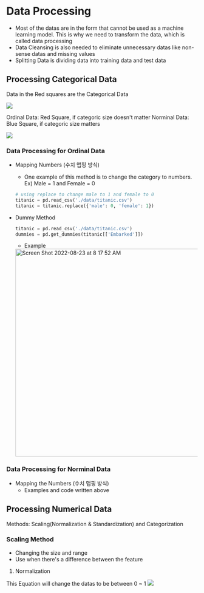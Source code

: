 # Data Processing

* Most of the datas are in the form that cannot be used as a machine learning model. This is why we need to transform the data, which is called data processing
* Data Cleansing is also needed to eliminate unnecessary datas like non-sense datas and missing values
* Splitting Data is dividing data into training data and test data


## Processing Categorical Data

Data in the Red squares are the Categorical Data

![](https://user-images.githubusercontent.com/93812258/186034238-249cbb01-6ba7-4ead-a7c7-3ee7e23c6f38.png)

Ordinal Data: Red Square, if categoric size doesn't matter
Norminal Data: Blue Square, if categoric size matters

![](https://user-images.githubusercontent.com/93812258/186034581-b5e9deb5-7508-475c-b204-4fca335bb064.png)

### Data Processing for Ordinal Data
* Mapping Numbers (수치 맵핑 방식)
  * One example of this method is to change the category to numbers. Ex) Male = 1 and Female = 0
  ```python
  # using replace to change male to 1 and female to 0
  titanic = pd.read_csv('./data/titanic.csv')
  titanic = titanic.replace({'male': 0, 'female': 1})
  ```
* Dummy Method
  
  ```python
  titanic = pd.read_csv('./data/titanic.csv')
  dummies = pd.get_dummies(titanic[['Embarked']])
  ```
  
  * Example
  ![]()
  <img width="547" alt="Screen Shot 2022-08-23 at 8 17 52 AM" src="https://user-images.githubusercontent.com/93812258/186036058-45ab51f6-a816-4b65-97fc-5a3aceabee72.png">

### Data Processing for Norminal Data
* Mapping the Numbers (수치 맵핑 방식)
  * Examples and code written above

## Processing Numerical Data

Methods: Scaling(Normalization & Standardization) and Categorization

### Scaling Method
* Changing the size and range
* Use when there's a difference between the feature

1. Normalization

This Equation will change the datas to be between 0 ~ 1
![](https://user-images.githubusercontent.com/93812258/186038282-7176ab03-8199-4ecb-9b25-b74f6df30a1a.png)

 
